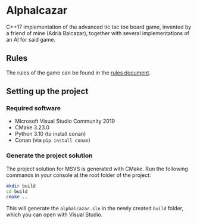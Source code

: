 # Alphalcazar

C++17 implementation of the advanced tic tac toe board game, invented by a friend of mine (Adrià Balcazar), together with several implementations of an AI for said game.

## Rules

The rules of the game can be found in the [rules document](docs/RULES.md).

## Setting up the project

### Required software

- Microsoft Visual Studio Community 2019
- CMake 3.23.0
- Python 3.10 (to install conan)
- Conan (via `pip install conan`)

### Generate the project solution

The project solution for MSVS is generated with CMake. Run the following commands in your console at the root folder of the project:

```bash
mkdir build
cd build
cmake ..
```

This will generate the `alphalcazar.sln` in the newly created `build` folder, which you can open with Visual Studio.
